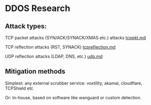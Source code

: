 # DDOS Research

## Attack types:

TCP packet attacks (SYN/ACK/SYNACK/XMAS etc.) attacks [tcppkt.md](https://github.com/NoMoreDDoS/Research/blob/main/tcppkt.md)

TCP reflection attacks (RST, SYNACK) [tcpreflection.md](https://github.com/NoMoreDDoS/Research/blob/main/tcpreflection.md)

UDP reflection attacks (LDAP, DNS, etc.) [udp.md](https://github.com/NoMoreDDoS/Research/blob/main/udp.md)

## Mitigation methods
Simplest: any external scrubber service: voxtility, akamai, cloudflare, TCPShield etc

Or: In-house, based on software like wanguard or custom detection.